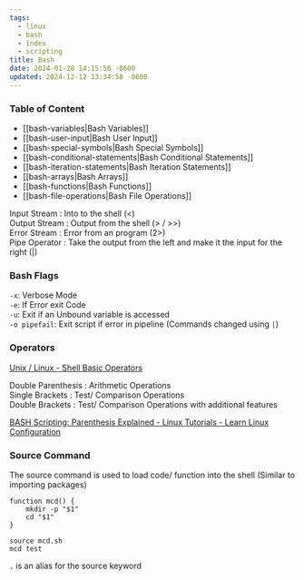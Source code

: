 ```yaml
---
tags:
  - linux
  - bash
  - index
  - scripting
title: Bash
date: 2024-01-28 14:15:56 -0600
updated: 2024-12-12 13:34:58 -0600
---
```


### Table of Content

* [[bash-variables|Bash Variables]]
* [[bash-user-input|Bash User Input]]
* [[bash-special-symbols|Bash Special Symbols]]
* [[bash-conditional-statements|Bash Conditional Statements]]
* [[bash-iteration-statements|Bash Iteration Statements]]
* [[bash-arrays|Bash Arrays]]
* [[bash-functions|Bash Functions]]
* [[bash-file-operations|Bash File Operations]]

Input Stream : Into to the shell (\<)  
Output Stream : Output from the shell (> / >>)  
Error Stream : Error from an program (2>)  
Pipe Operator : Take the output from the left and make it the input for the right (|)

### Bash Flags

`-x`: Verbose Mode  
`-e`: If Error exit Code  
`-u`: Exit if an Unbound variable is accessed  
`-o pipefail`: Exit script if error in pipeline (Commands changed using `|`)

### Operators

[Unix / Linux - Shell Basic Operators](https://www.tutorialspoint.com/unix/unix-basic-operators.htm)

Double Parenthesis : Arithmetic Operations  
Single Brackets : Test/ Comparison Operations  
Double Brackets : Test/ Comparison Operations with additional features

[BASH Scripting: Parenthesis Explained - Linux Tutorials - Learn Linux Configuration](https://linuxconfig.org/bash-scripting-parenthesis-explained)

### Source Command

The source command is used to load code/ function into the shell (Similar to importing packages)

````shell
function mcd() {
	mkdir -p "$1"
	cd "$1"
}

source mcd.sh
mcd test
````

`.` is an alias for the source keyword
